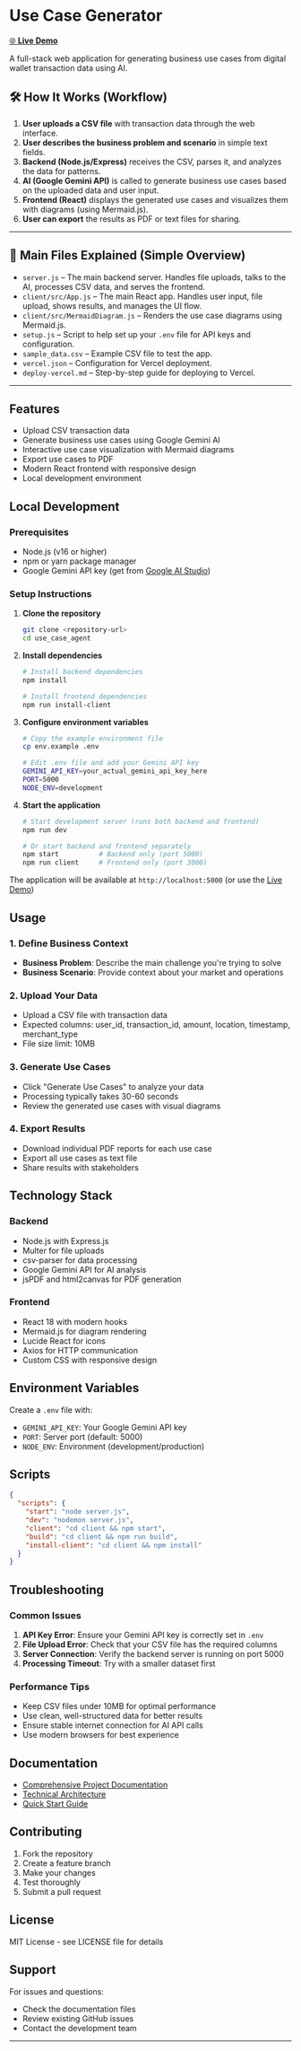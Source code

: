 
# Use Case Generator

[🌐 **Live Demo**](https://client-indol-two-74.vercel.app/)



A full-stack web application for generating business use cases from digital wallet transaction data using AI.
## 🛠️ How It Works (Workflow)

1. **User uploads a CSV file** with transaction data through the web interface.
2. **User describes the business problem and scenario** in simple text fields.
3. **Backend (Node.js/Express)** receives the CSV, parses it, and analyzes the data for patterns.
4. **AI (Google Gemini API)** is called to generate business use cases based on the uploaded data and user input.
5. **Frontend (React)** displays the generated use cases and visualizes them with diagrams (using Mermaid.js).
6. **User can export** the results as PDF or text files for sharing.

---

## 📁 Main Files Explained (Simple Overview)

- `server.js` – The main backend server. Handles file uploads, talks to the AI, processes CSV data, and serves the frontend.
- `client/src/App.js` – The main React app. Handles user input, file upload, shows results, and manages the UI flow.
- `client/src/MermaidDiagram.js` – Renders the use case diagrams using Mermaid.js.
- `setup.js` – Script to help set up your `.env` file for API keys and configuration.
- `sample_data.csv` – Example CSV file to test the app.
- `vercel.json` – Configuration for Vercel deployment.
- `deploy-vercel.md` – Step-by-step guide for deploying to Vercel.

---

## Features

- Upload CSV transaction data
- Generate business use cases using Google Gemini AI
- Interactive use case visualization with Mermaid diagrams
- Export use cases to PDF
- Modern React frontend with responsive design
- Local development environment

## Local Development

### Prerequisites
- Node.js (v16 or higher)
- npm or yarn package manager
- Google Gemini API key (get from [Google AI Studio](https://makersuite.google.com/app/apikey))

### Setup Instructions

1. **Clone the repository**
   ```bash
   git clone <repository-url>
   cd use_case_agent
   ```

2. **Install dependencies**
   ```bash
   # Install backend dependencies
   npm install
   
   # Install frontend dependencies
   npm run install-client
   ```

3. **Configure environment variables**
   ```bash
   # Copy the example environment file
   cp env.example .env
   
   # Edit .env file and add your Gemini API key
   GEMINI_API_KEY=your_actual_gemini_api_key_here
   PORT=5000
   NODE_ENV=development
   ```

4. **Start the application**
   ```bash
   # Start development server (runs both backend and frontend)
   npm run dev
   
   # Or start backend and frontend separately
   npm start          # Backend only (port 5000)
   npm run client     # Frontend only (port 3000)
   ```


The application will be available at `http://localhost:5000` (or use the [Live Demo](https://client-indol-two-74.vercel.app/))

## Usage

### 1. Define Business Context
- **Business Problem**: Describe the main challenge you're trying to solve
- **Business Scenario**: Provide context about your market and operations

### 2. Upload Your Data
- Upload a CSV file with transaction data
- Expected columns: user_id, transaction_id, amount, location, timestamp, merchant_type
- File size limit: 10MB

### 3. Generate Use Cases
- Click "Generate Use Cases" to analyze your data
- Processing typically takes 30-60 seconds
- Review the generated use cases with visual diagrams

### 4. Export Results
- Download individual PDF reports for each use case
- Export all use cases as text file
- Share results with stakeholders

## Technology Stack

### Backend
- Node.js with Express.js
- Multer for file uploads
- csv-parser for data processing
- Google Gemini API for AI analysis
- jsPDF and html2canvas for PDF generation

### Frontend
- React 18 with modern hooks
- Mermaid.js for diagram rendering
- Lucide React for icons
- Axios for HTTP communication
- Custom CSS with responsive design

## Environment Variables

Create a `.env` file with:
- `GEMINI_API_KEY`: Your Google Gemini API key
- `PORT`: Server port (default: 5000)
- `NODE_ENV`: Environment (development/production)

## Scripts

```json
{
  "scripts": {
    "start": "node server.js",
    "dev": "nodemon server.js",
    "client": "cd client && npm start",
    "build": "cd client && npm run build",
    "install-client": "cd client && npm install"
  }
}
```

## Troubleshooting

### Common Issues

1. **API Key Error**: Ensure your Gemini API key is correctly set in `.env`
2. **File Upload Error**: Check that your CSV file has the required columns
3. **Server Connection**: Verify the backend server is running on port 5000
4. **Processing Timeout**: Try with a smaller dataset first

### Performance Tips

- Keep CSV files under 10MB for optimal performance
- Use clean, well-structured data for better results
- Ensure stable internet connection for AI API calls
- Use modern browsers for best experience

## Documentation

- [Comprehensive Project Documentation](PROJECT_DOCUMENTATION.md)
- [Technical Architecture](TECHNICAL_ARCHITECTURE.md)
- [Quick Start Guide](QUICK_START_GUIDE.md)

## Contributing

1. Fork the repository
2. Create a feature branch
3. Make your changes
4. Test thoroughly
5. Submit a pull request

## License

MIT License - see LICENSE file for details

## Support

For issues and questions:
- Check the documentation files
- Review existing GitHub issues
- Contact the development team

---
